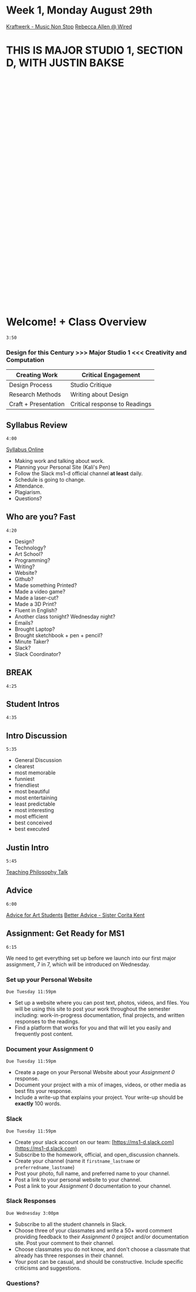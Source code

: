 # Week 1, Monday August 29th

[Kraftwerk - Music Non Stop](https://www.youtube.com/watch?v=lj1qLbJfmE8)
[Rebecca Allen @ Wired](http://www.wired.com/2012/04/kraftwerk-rebecca-allen/)


# THIS IS MAJOR STUDIO 1, SECTION D, WITH JUSTIN BAKSE

<br/><br/><br/><br/><br/><br/><br/><br/><br/><br/><br/><br/><br/><br/><br/><br/><br/><br/><br/><br/><br/><br/><br/><br/><br/><br/><br/><br/><br/><br/><br/><br/><br/><br/><br/><br/>

# Welcome! + Class Overview
`3:50`

### Design for this Century >>> Major Studio 1 <<< Creativity and Computation


Creating Work | Critical Engagement
--- | ---
Design Process | Studio Critique
Research Methods | Writing about Design
Craft + Presentation | Critical response to Readings

## Syllabus Review
`4:00`

[Syllabus Online](../syllabus.html)
- Making work and talking about work.
- Planning your Personal Site (Kali's Pen)
- Follow the Slack ms1-d official channel **at least** daily.
- Schedule is going to change.
- Attendance.
- Plagiarism.
- Questions?


## Who are you? Fast
`4:20`

- Design?
- Technology?
- Art School?
- Programming?
- Writing?
- Website?
- Github?
- Made something Printed?
- Made a video game?
- Made a laser-cut?
- Made a 3D Print?
- Fluent in English?
- Another class tonight? Wednesday night?
- Emails?
- Brought Laptop?
- Brought sketchbook + pen + pencil?
- Minute Taker?
- Slack?
- Slack Coordinator?

## **BREAK**
`4:25`

## Student Intros
`4:35`

## Intro Discussion
`5:35`
- General Discussion
- clearest
- most memorable
- funniest
- friendliest
- most beautiful
- most entertaining
- least predictable
- most interesting
- most efficient
- best conceived
- best executed

## Justin Intro
`5:45`

[Teaching Philosophy Talk](http://psam3060-d-s16.github.io/class_notes/philosophy/)

## Advice
`6:00`

[Advice for Art Students](advice.html)
[Better Advice - Sister Corita Kent](https://inventoryofeverything.files.wordpress.com/2013/09/sister-crotia.jpg)



## Assignment: Get Ready for MS1
`6:15`

We need to get everything set up before we launch into our first major assignment, 7 in 7, which will be introduced on Wednesday.

### Set up your Personal Website
`Due Tuesday 11:59pm`
- Set up a website where you can post text, photos, videos, and files. You will be using this site to post your work throughout the semester including: work-in-progress documentation, final projects, and written responses to the readings.
- Find a platform that works for you and that will let you easily and frequently post content.

### Document your Assignment 0
`Due Tuesday 11:59pm`
- Create a page on your Personal Website about your *Assignment 0* response.
- Document your project with a mix of images, videos, or other media as best fits your response.
- Include a write-up that explains your project. Your write-up should be **exactly** 100 words.

### Slack
`Due Tuesday 11:59pm`
- Create your slack account on our team: [https://ms1-d.slack.com](https://ms1-d.slack.com)
- Subscribe to the homework, official, and open_discussion channels.
- Create your channel (name it `firstname_lastname` or `preferredname_lastname`)
- Post your photo, full name, and preferred name to your channel.
- Post a link to your personal website to your channel.
- Post a link to your *Assignment 0* documentation to your channel.

### Slack Responses
`Due Wednesday 3:00pm`
- Subscribe to all the student channels in Slack.
- Choose three of your classmates and write a 50+ word comment providing feedback to their *Assignment 0* project and/or documentation site. Post your comment to their channel.
- Choose classmates you do not know, and don't choose a classmate that already has three responses in their channel.
- Your post can be casual, and should be constructive. Include specific criticisms and suggestions.

### Questions?
